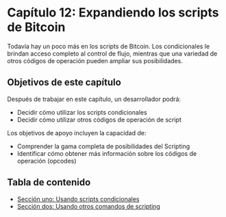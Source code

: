 # Capítulo 12: Expandiendo los scripts de Bitcoin

Todavía hay un poco más en los scripts de Bitcoin. Los condicionales le brindan acceso completo al control de flujo, mientras que una variedad de otros códigos de operación pueden ampliar sus posibilidades.

## Objetivos de este capítulo

Después de trabajar en este capítulo, un desarrollador podrá:

   * Decidir cómo utilizar los scripts condicionales
   * Decidir cómo utilizar otros códigos de operación de script
   
Los objetivos de apoyo incluyen la capacidad de:

   * Comprender la gama completa de posibilidades del Scripting
   * Identificar cómo obtener más información sobre los códigos de operación (opcodes)

## Tabla de contenido

* [Sección uno: Usando scripts condicionales](12_1_Usando_Scripts_Condicionales.md)
* [Sección dos: Usando otros comandos de scripting](12_2_Usando_Otros_Comandos_de_Scripting.md)
